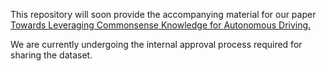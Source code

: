 This repository will soon provide the accompanying material for our paper 
[Towards Leveraging Commonsense Knowledge for Autonomous Driving.](http://ceur-ws.org/Vol-2980/paper396.pdf) 

We are currently undergoing the internal approval process required for sharing the dataset.
